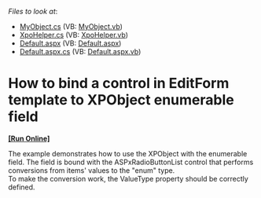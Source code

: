 <!-- default file list -->
*Files to look at*:

* [MyObject.cs](./CS/WebSite/App_Code/MyObject.cs) (VB: [MyObject.vb](./VB/WebSite/App_Code/MyObject.vb))
* [XpoHelper.cs](./CS/WebSite/App_Code/XpoHelper.cs) (VB: [XpoHelper.vb](./VB/WebSite/App_Code/XpoHelper.vb))
* [Default.aspx](./CS/WebSite/Default.aspx) (VB: [Default.aspx](./VB/WebSite/Default.aspx))
* [Default.aspx.cs](./CS/WebSite/Default.aspx.cs) (VB: [Default.aspx.vb](./VB/WebSite/Default.aspx.vb))
<!-- default file list end -->
# How to bind a control in EditForm template to XPObject enumerable field
<!-- run online -->
**[[Run Online]](https://codecentral.devexpress.com/e2309/)**
<!-- run online end -->


<p>The example demonstrates how to use the XPObject with the enumerable field. The field is bound with the ASPxRadioButtonList control that performs conversions from items' values to the "enum" type.<br />
To make the conversion work, the ValueType property should be correctly defined.</p>

<br/>


